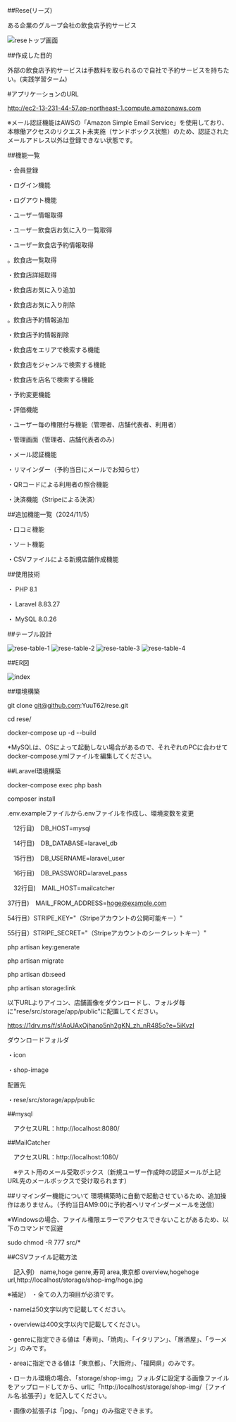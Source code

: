 ##Rese(リーズ)

ある企業のグループ会社の飲食店予約サービス

![reseトップ画面](https://github.com/user-attachments/assets/05f415bb-8f30-483d-8658-fcfc8abb77eb)

##作成した目的

外部の飲食店予約サービスは手数料を取られるので自社で予約サービスを持ちたい。(実践学習ターム)

#アプリケーションのURL

http://ec2-13-231-44-57.ap-northeast-1.compute.amazonaws.com

※メール認証機能はAWSの「Amazon Simple Email Service」を使用しており、本稼働アクセスのリクエスト未実施（サンドボックス状態）のため、認証されたメールアドレス以外は登録できない状態です。

##機能一覧

・会員登録

・ログイン機能

・ログアウト機能

・ユーザー情報取得

・ユーザー飲食店お気に入り一覧取得

・ユーザー飲食店予約情報取得

。飲食店一覧取得

・飲食店詳細取得

・飲食店お気に入り追加

・飲食店お気に入り削除

。飲食店予約情報追加

・飲食店予約情報削除

・飲食店をエリアで検索する機能

・飲食店をジャンルで検索する機能

・飲食店を店名で検索する機能

・予約変更機能

・評価機能

・ユーザー毎の権限付与機能（管理者、店舗代表者、利用者）

・管理画面（管理者、店舗代表者のみ）

・メール認証機能

・リマインダー（予約当日にメールでお知らせ）

・QRコードによる利用者の照合機能

・決済機能（Stripeによる決済）


##追加機能一覧（2024/11/5）

・口コミ機能

・ソート機能

・CSVファイルによる新規店舗作成機能

##使用技術

・ PHP 8.1

・ Laravel 8.83.27

・ MySQL 8.0.26

##テーブル設計

![rese-table-1](https://github.com/user-attachments/assets/1915a13d-57e2-4e32-a8a1-6d6da2ab5000)
![rese-table-2](https://github.com/user-attachments/assets/c17b6944-cffa-46cd-b041-58d356b4a6a1)
![rese-table-3](https://github.com/user-attachments/assets/5169291e-9b20-4957-ace4-0e5c3e81d9a0)
![rese-table-4](https://github.com/user-attachments/assets/5dd45d0b-7f27-4885-8eaf-fcd8177b35ff)

##ER図

![index](https://github.com/user-attachments/assets/46a30a28-dcb1-4edc-b964-be287243c1dc)


##環境構築

git clone git@github.com:YuuT62/rese.git

cd rese/

docker-compose up -d --build

*MySQLは、OSによって起動しない場合があるので、それぞれのPCに合わせてdocker-compose.ymlファイルを編集してください。

##Laravel環境構築

docker-compose exec php bash

composer install

.env.exampleファイルから.envファイルを作成し、環境変数を変更

　12行目)　DB_HOST=mysql

　14行目)　DB_DATABASE=laravel_db

　15行目)　DB_USERNAME=laravel_user

　16行目)　DB_PASSWORD=laravel_pass

　32行目)　MAIL_HOST=mailcatcher

  37行目)　MAIL_FROM_ADDRESS=hoge@example.com

  54行目）STRIPE_KEY="（Stripeアカウントの公開可能キー）"

  55行目）STRIPE_SECRET="（Stripeアカウントのシークレットキー）"


php artisan key:generate

php artisan migrate

php artisan db:seed

php artisan storage:link

以下URLよりアイコン、店舗画像をダウンロードし、フォルダ毎に"rese/src/storage/app/public"に配置してください。

https://1drv.ms/f/s!AoUAxOjhano5nh2gKN_zh_nR485o?e=5iKvzI

ダウンロードフォルダ

・icon

・shop-image

配置先

・rese/src/storage/app/public

##mysql

　アクセスURL：http://localhost:8080/

##MailCatcher

　アクセスURL：http://localhost:1080/

　※テスト用のメール受取ボックス（新規ユーザー作成時の認証メールが上記URL先のメールボックスで受け取られます）

##リマインダー機能について
環境構築時に自動で起動させているため、追加操作はありません。（予約当日AM9:00に予約者へリマインダーメールを送信）

※Windowsの場合、ファイル権限エラーでアクセスできないことがあるため、以下のコマンドで回避

sudo chmod -R 777 src/*

##CSVファイル記載方法

　記入例）
    name,hoge
    genre,寿司
    area,東京都
    overview,hogehoge
    url,http://localhost/storage/shop-img/hoge.jpg

  ※補足）
  ・全ての入力項目が必須です。
  
  ・nameは50文字以内で記載してください。
  
  ・overviewは400文字以内で記載してください。
  
  ・genreに指定できる値は「寿司」、「焼肉」、「イタリアン」、「居酒屋」、「ラーメン」のみです。
  
  ・areaに指定できる値は「東京都」、「大阪府」、「福岡県」のみです。
  
  ・ローカル環境の場合、「storage/shop-img」フォルダに設定する画像ファイルをアップロードしてから、urlに「http://localhost/storage/shop-img/｛ファイル名.拡張子｝」を記入してください。
  
  ・画像の拡張子は「jpg」、「png」のみ指定できます。
